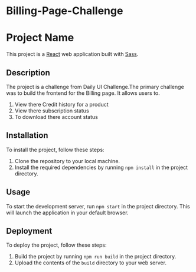 # Billing-Page-Challenge
# Project Name

This project is a [React](https://reactjs.org/) web application built with [Sass](https://sass-lang.com/). 

## Description

The project is a challenge from Daily UI Challenge.The primary challenge was to build the frontend for the Billing page. It allows users to.

1. View there Credit history for a product
2. View there subscription status
3. To download there account status

## Installation

To install the project, follow these steps:

1. Clone the repository to your local machine.
2. Install the required dependencies by running `npm install` in the project directory.

## Usage

To start the development server, run `npm start` in the project directory. This will launch the application in your default browser.

## Deployment

To deploy the project, follow these steps:

1. Build the project by running `npm run build` in the project directory.
2. Upload the contents of the `build` directory to your web server.

